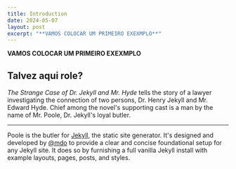 ```yaml
---
title: Introduction
date: 2024-05-07
layout: post  
excerpt: "**VAMOS COLOCAR UM PRIMEIRO EXEXMPLO**"
---
```

**VAMOS COLOCAR UM PRIMEIRO EXEXMPLO**

## Talvez aqui role?

*The Strange Case of Dr. Jekyll and Mr. Hyde* tells the story of a lawyer investigating the connection of two persons, Dr. Henry Jekyll and Mr. Edward Hyde. Chief among the novel's supporting cast is a man by the name of Mr. Poole, Dr. Jekyll's loyal butler.

-----

Poole is the butler for [Jekyll](http://jekyllrb.com), the static site generator. It's designed and developed by [@mdo](https://twitter.com/mdo) to provide a clear and concise foundational setup for any Jekyll site. It does so by furnishing a full vanilla Jekyll install with example layouts, pages, posts, and styles.
